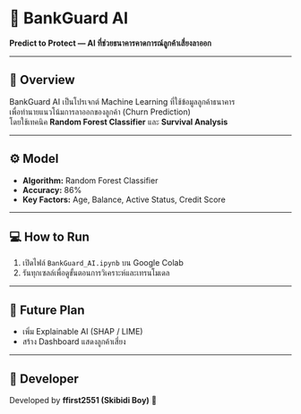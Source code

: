 # 🏦 BankGuard AI  
**Predict to Protect — AI ที่ช่วยธนาคารคาดการณ์ลูกค้าเสี่ยงลาออก**  

---

## 📘 Overview  
BankGuard AI เป็นโปรเจกต์ Machine Learning ที่ใช้ข้อมูลลูกค้าธนาคาร  
เพื่อทำนายแนวโน้มการลาออกของลูกค้า (Churn Prediction)  
โดยใช้เทคนิค **Random Forest Classifier** และ **Survival Analysis**  

---

## ⚙️ Model  
- **Algorithm:** Random Forest Classifier  
- **Accuracy:** 86%  
- **Key Factors:** Age, Balance, Active Status, Credit Score  

---

## 💻 How to Run  
1. เปิดไฟล์ `BankGuard_AI.ipynb` บน Google Colab  
2. รันทุกเซลล์เพื่อดูขั้นตอนการวิเคราะห์และเทรนโมเดล  

---

## 🚀 Future Plan  
- เพิ่ม Explainable AI (SHAP / LIME)  
- สร้าง Dashboard แสดงลูกค้าเสี่ยง  

---

## 👥 Developer  
Developed by **ffirst2551 (Skibidi Boy)** 💚  

